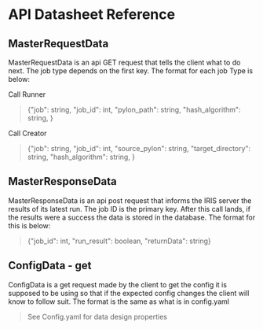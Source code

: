# API Datasheet Reference

## MasterRequestData
MasterRequestData is an api GET request that tells the client what to do next. The job type depends on the first key. The format for each job Type is below:

Call Runner
> {"job": string, "job_id": int, "pylon_path": string, "hash_algorithm": string, }

Call Creator
> {"job": string, "job_id": int, "source_pylon": string, "target_directory": string, "hash_algorithm": string, }

## MasterResponseData
MasterResponseData is an api post request that informs the IRIS server the results of its latest run. The job ID is the primary key. After this call lands, if the results were a success the data is stored in the database. The format for this is below:

> {"job_id": int, "run_result": boolean, "returnData": string}

## ConfigData - get
ConfigData is a get request made by the client to get the config it is supposed to be using so that if the expected config changes the client will know to follow suit. The format is the same as what is in config.yaml

> See Config.yaml for data design properties
